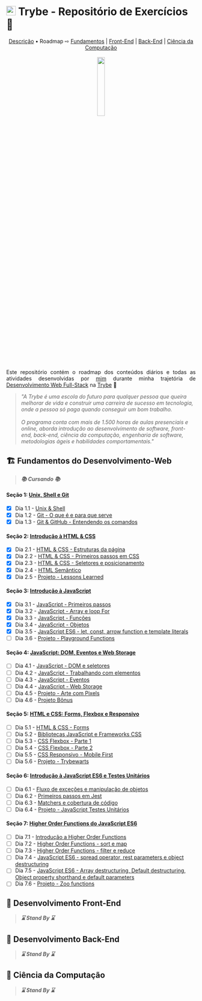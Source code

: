 # <img src='https://res.cloudinary.com/practicaldev/image/fetch/s--Eg8INSNe--/c_fill,f_auto,fl_progressive,h_320,q_auto,w_320/https://dev-to-uploads.s3.amazonaws.com/uploads/organization/profile_image/5302/26258239-4ac6-4d28-b94c-ba6d3f9eabc2.png' width='25px'> Trybe - Repositório de Exercícios 🚀

<div align='center'>
  <a href='#descricao'>Descrição</a> &bull; Roadmap &#8680; <a href='#fundamentos'>Fundamentos</a> | <a href='#frontend'>Front-End</a> | <a href='#backend'>Back-End</a> | <a href='#computacao'>Ciência da Computação</a>
  <br><br>
  <img src='https://steamuserimages-a.akamaihd.net/ugc/1631947648964785474/81CBA15178466DD47195A239232202E78987B714/?imw=637&imh=358&ima=fit&impolicy=Letterbox&imcolor=%23000000&letterbox=true' width='20%'>
</div>
<br><br>
<p align="justify" id='descricao'>Este repositório contém o roadmap dos conteúdos diários e todas as atividades desenvolvidas por <a href='https://www.linkedin.com/in/sandro-rosa-de-souza/'>mim</a> durante minha trajetória de <a href='https://www.betrybe.com/formacao-desenvolvimento-web'>Desenvolvimento Web Full-Stack</a> na <a href='https://www.betrybe.com/'>Trybe</a> 💚</p>

> *"A Trybe é uma escola do futuro para qualquer pessoa que queira melhorar de vida e construir uma carreira de sucesso em tecnologia, onde a pessoa só paga quando conseguir um bom trabalho. <br><br> O programa conta com mais de 1.500 horas de aulas presenciais e online, aborda introdução ao desenvolvimento de software, front-end, back-end, ciência da computação, engenharia de software, metodologias ágeis e habilidades comportamentais."*

<h2 id='fundamentos'>🏗️ Fundamentos do Desenvolvimento-Web </h2>

> __*📚 Cursando 📚*__

#### __Seção 1: [Unix, Shell e Git](https://github.com/SandroRDS/trybe-exercicios/tree/main/fundamentos/secao-1-unix-shell-git)__
- [X] Dia 1.1 - [Unix & Shell](https://github.com/SandroRDS/trybe-exercicios/tree/main/fundamentos/secao-1-unix-shell-git/dia-01-unix-e-shell)
- [X] Dia 1.2 - [Git - O que é e para que serve](https://github.com/SandroRDS/trybe-exercicios/tree/main/fundamentos/secao-1-unix-shell-git/dia-02-git)
- [X] Dia 1.3 - [Git & GitHub - Entendendo os comandos](https://github.com/SandroRDS/trybe-exercicios/tree/main/fundamentos/secao-1-unix-shell-git/dia-03-git-e-github)

#### __Seção 2: [Introdução à HTML & CSS](https://github.com/SandroRDS/trybe-exercicios/tree/main/fundamentos/secao-2-introducao-html-css)__
- [X] Dia 2.1 - [HTML & CSS - Estruturas da página](https://github.com/SandroRDS/trybe-exercicios/tree/main/fundamentos/secao-2-introducao-html-css/dia-01-html-e-css-estruturas-de-pagina)
- [X] Dia 2.2 - [HTML & CSS - Primeiros passos em CSS](https://github.com/SandroRDS/trybe-exercicios/tree/main/fundamentos/secao-2-introducao-html-css/dia-02-html-e-css-primeiros-passos-em-css)
- [X] Dia 2.3 - [HTML & CSS - Seletores e posicionamento](https://github.com/SandroRDS/trybe-exercicios/tree/main/fundamentos/secao-2-introducao-html-css/dia-03-html-e-css-seletores-e-posicionamento)
- [X] Dia 2.4 - [HTML Semântico](https://github.com/SandroRDS/trybe-exercicios/tree/main/fundamentos/secao-2-introducao-html-css/dia-04-html-semantico)
- [X] Dia 2.5 - [Projeto - Lessons Learned](https://github.com/SandroRDS/trybe-exercicios/tree/main/fundamentos/secao-2-introducao-html-css/dia-05-projeto-lessons-learned)

#### __Seção 3: [Introdução à JavaScript](https://github.com/SandroRDS/trybe-exercicios/tree/main/fundamentos/secao-3-introducao-javascript)__
- [X] Dia 3.1 - [JavaScript - Primeiros passos](https://github.com/SandroRDS/trybe-exercicios/tree/main/fundamentos/secao-3-introducao-javascript/dia-01-javascript-primeiros-passos)
- [X] Dia 3.2 - [JavaScript - Array e loop For](https://github.com/SandroRDS/trybe-exercicios/tree/main/fundamentos/secao-3-introducao-javascript/dia-02-javascript-array-e-loop)
- [X] Dia 3.3 - [JavaScript - Funções]()
- [X] Dia 3.4 - [JavaScript - Objetos]()
- [X] Dia 3.5 - [JavaScript ES6 - let, const, arrow function e template literals]()
- [ ] Dia 3.6 - [Projeto - Playground Functions]()

#### __Seção 4: [JavaScript: DOM, Eventos e Web Storage]()__
- [ ] Dia 4.1 - [JavaScript - DOM e seletores]()
- [ ] Dia 4.2 - [JavaScript - Trabalhando com elementos]()
- [ ] Dia 4.3 - [JavaScript - Eventos]()
- [ ] Dia 4.4 - [JavaScript - Web Storage]()
- [ ] Dia 4.5 - [Projeto - Arte com Pixels]()
- [ ] Dia 4.6 - [Projeto Bônus]()

#### __Seção 5: [HTML e CSS: Forms, Flexbox e Responsivo]()__
- [ ] Dia 5.1 - [HTML & CSS - Forms]()
- [ ] Dia 5.2 - [Bibliotecas JavaScript e Frameworks CSS]()
- [ ] Dia 5.3 - [CSS Flexbox - Parte 1]()
- [ ] Dia 5.4 - [CSS Flexbox - Parte 2]()
- [ ] Dia 5.5 - [CSS Responsivo - Mobile First]()
- [ ] Dia 5.6 - [Projeto - Trybewarts]()

#### __Seção 6: [Introdução à JavaScript ES6 e Testes Unitários]()__
- [ ] Dia 6.1 - [Fluxo de exceções e manipulação de objetos]()
- [ ] Dia 6.2 - [Primeiros passos em Jest]()
- [ ] Dia 6.3 - [Matchers e cobertura de código]()
- [ ] Dia 6.4 - [Projeto - JavaScript Testes Unitários]()

#### __Seção 7: [Higher Order Functions do JavaScript ES6]()__
- [ ] Dia 7.1 - [Introdução a Higher Order Functions]()
- [ ] Dia 7.2 - [Higher Order Functions - sort e map]()
- [ ] Dia 7.3 - [Higher Order Functions - filter e reduce]()
- [ ] Dia 7.4 - [JavaScript ES6 - spread operator, rest parameters e object destructuring]()
- [ ] Dia 7.5 - [JavaScript ES6 - Array destructuring, Default destructuring, Object property shorthand e default parameters]()
- [ ] Dia 7.6 - [Projeto - Zoo functions]()

<h2 id='frontend'>🎨 Desenvolvimento Front-End</h2>

> __*⌛ Stand By ⌛*__

<h2 id='backend'>🎲 Desenvolvimento Back-End</h2>

> __*⌛ Stand By ⌛*__

<h2 id='computacao'>🧪 Ciência da Computação</h2>

> __*⌛ Stand By ⌛*__
